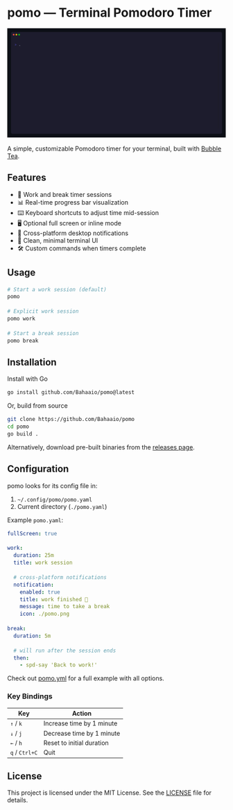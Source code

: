 # pomo — Terminal Pomodoro Timer

![Demo](.github/assets/pomo.gif)

A simple, customizable Pomodoro timer for your terminal, built with [Bubble Tea](https://github.com/charmbracelet/bubbletea).

## Features

- 🍅 Work and break timer sessions
- 📊 Real-time progress bar visualization
- ⌨️ Keyboard shortcuts to adjust time mid-session
- 🖥️ Optional full screen or inline mode
- 🔔 Cross-platform desktop notifications
- 🎨 Clean, minimal terminal UI
- 🛠️ Custom commands when timers complete

## Usage

```bash
# Start a work session (default)
pomo

# Explicit work session
pomo work

# Start a break session
pomo break
```

## Installation

Install with Go

```bash
go install github.com/Bahaaio/pomo@latest
```

Or, build from source

```bash
git clone https://github.com/Bahaaio/pomo
cd pomo
go build .
```

Alternatively, download pre-built binaries from the [releases page](https://github.com/Bahaaio/pomo/releases).

## Configuration

pomo looks for its config file in:

1. `~/.config/pomo/pomo.yaml`
2. Current directory (`./pomo.yaml`)

Example `pomo.yaml`:

```yaml
fullScreen: true

work:
  duration: 25m
  title: work session

  # cross-platform notifications
  notification:
    enabled: true
    title: work finished 🎉
    message: time to take a break
    icon: ./pomo.png

break:
  duration: 5m

  # will run after the session ends
  then:
    - spd-say 'Back to work!'
```

Check out [pomo.yml](pomo.yml) for a full example with all options.

### Key Bindings

| Key            | Action                    |
| -------------- | ------------------------- |
| `↑` / `k`      | Increase time by 1 minute |
| `↓` / `j`      | Decrease time by 1 minute |
| `←` / `h`      | Reset to initial duration |
| `q` / `Ctrl+C` | Quit                      |

## License

This project is licensed under the MIT License. See the [LICENSE](LICENSE) file for details.
